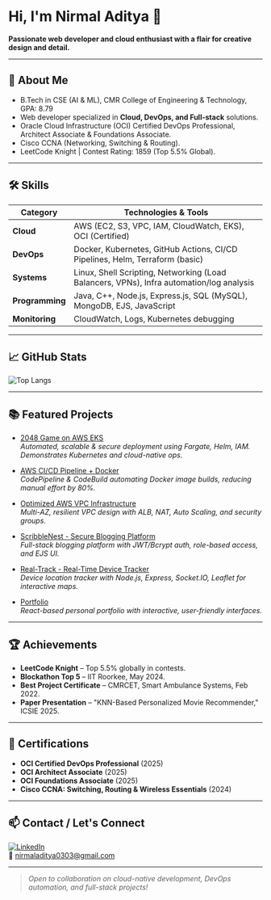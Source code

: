 
# Hi, I'm Nirmal Aditya 👋
**Passionate web developer and cloud enthusiast with a flair for creative design and detail.**
  
---

## 🚀 About Me
- B.Tech in CSE (AI & ML), CMR College of Engineering & Technology, GPA: 8.79
- Web developer specialized in **Cloud, DevOps, and Full-stack** solutions.
- Oracle Cloud Infrastructure (OCI) Certified DevOps Professional, Architect Associate & Foundations Associate.
- Cisco CCNA (Networking, Switching & Routing).
- LeetCode Knight | Contest Rating: 1859 (Top 5.5% Global).

---

## 🛠️ Skills 
| Category        | Technologies & Tools                                                                                |
|-----------------|----------------------------------------------------------------------------------------------------|
| **Cloud**       | AWS (EC2, S3, VPC, IAM, CloudWatch, EKS), OCI (Certified)                                          |
| **DevOps**      | Docker, Kubernetes, GitHub Actions, CI/CD Pipelines, Helm, Terraform (basic)                       |
| **Systems**     | Linux, Shell Scripting, Networking (Load Balancers, VPNs), Infra automation/log analysis            |
| **Programming** | Java, C++, Node.js, Express.js, SQL (MySQL), MongoDB, EJS, JavaScript                              |
| **Monitoring**  | CloudWatch, Logs, Kubernetes debugging                                                             |

---

## 📈 GitHub Stats
![Top Langs](https://github-readme-stats.vercel.app/api/top-langs/?username=Nirmal-aditya&layout=compact&theme=react)

---

## 📚 Featured Projects

- [2048 Game on AWS EKS](https://github.com/Nirmal-aditya/EKS-2048-game)  
  *Automated, scalable & secure deployment using Fargate, Helm, IAM. Demonstrates Kubernetes and cloud-native ops.*
  
- [AWS CI/CD Pipeline + Docker](https://github.com/Nirmal-aditya/AWS-CI-Project)  
  *CodePipeline & CodeBuild automating Docker image builds, reducing manual effort by 80%.* 

- [Optimized AWS VPC Infrastructure](https://github.com/Nirmal-aditya/Optimized-AWS-Cloud-Infrastructure-with-VPCs)  
  *Multi-AZ, resilient VPC design with ALB, NAT, Auto Scaling, and security groups.*

- [ScribbleNest - Secure Blogging Platform](https://github.com/Nirmal-aditya/ScribbleNest)  
  *Full-stack blogging platform with JWT/Bcrypt auth, role-based access, and EJS UI.*

- [Real-Track - Real-Time Device Tracker](https://github.com/Nirmal-aditya/Real-Track)  
  *Device location tracker with Node.js, Express, Socket.IO, Leaflet for interactive maps.*

- [Portfolio](https://github.com/Nirmal-aditya/Portfolio)  
  *React-based personal portfolio with interactive, user-friendly interfaces.*

---

## 🏆 Achievements
- **LeetCode Knight** – Top 5.5% globally in contests.
- **Blockathon Top 5** – IIT Roorkee, May 2024.
- **Best Project Certificate** – CMRCET, Smart Ambulance Systems, Feb 2022.
- **Paper Presentation** – "KNN-Based Personalized Movie Recommender," ICSIE 2025.

---

## 📃 Certifications
- **OCI Certified DevOps Professional** (2025)
- **OCI Architect Associate** (2025)
- **OCI Foundations Associate** (2025)
- **Cisco CCNA: Switching, Routing & Wireless Essentials** (2024)

---

## 📫 Contact / Let's Connect
[![LinkedIn](https://img.shields.io/badge/LinkedIn-Profile-blue?logo=linkedin)](https://www.linkedin.com/in/nirmaladitya)  
📧 nirmaladitya0303@gmail.com  

---

> *Open to collaboration on cloud-native development, DevOps automation, and full-stack projects!*

